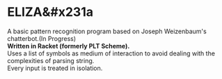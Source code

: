 # ELIZA&#x231a
A basic pattern recognition program based on Joseph Weizenbaum's chatterbot.(In Progress)  
**Written in Racket (formerly PLT Scheme).**  
Uses a list of symbols as medium of interaction to avoid dealing with the complexities of parsing string.  
Every input is treated in isolation.  
